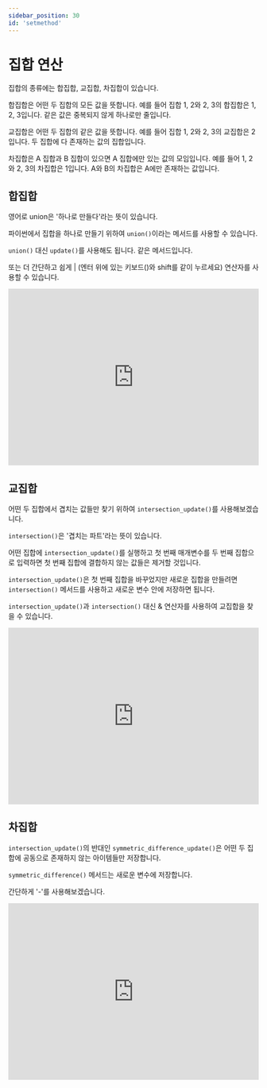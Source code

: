 ```yaml
---
sidebar_position: 30
id: 'setmethod'
---
```


# 집합 연산

집합의 종류에는 합집합, 교집합, 차집합이 있습니다.

합집합은 어떤 두 집합의 모든 값을 뜻합니다. 예를 들어 집합 1, 2와 2, 3의 합집합은 1, 2, 3입니다. 같은 값은 중복되지 않게 하나로만 줄입니다.

교집합은 어떤 두 집합의 같은 값을 뜻합니다. 예를 들어 집합 1, 2와 2, 3의 교집합은 2입니다. 두 집합에 다 존재하는 값의 집합입니다.

차집합은 A 집합과 B 집합이 있으면 A 집합에만 있는 값의 모임입니다. 예를 들어 1, 2와 2, 3의 차집합은 1입니다. A와 B의 차집합은 A에만 존재하는 값입니다.

## 합집합

영어로 union은 '하나로 만들다'라는 뜻이 있습니다.

파이썬에서 집합을 하나로 만들기 위하여 `union()`이라는 메서드를 사용할 수 있습니다.

`union()` 대신 `update()`를 사용해도 됩니다. 같은 메서드입니다.

또는 더 간단하고 쉽게 | (엔터 위에 있는 키보드(\)와 shift를 같이 누르세요) 연산자를 사용할 수 있습니다.

<iframe src="https://trinket.io/embed/python3/f16d8554a4" width="100%" height="356" frameborder="0" marginwidth="0" marginheight="0" allowfullscreen></iframe>

## 교집합

어떤 두 집합에서 겹치는 값들만 찾기 위하여 `intersection_update()`를 사용해보겠습니다.

`intersection()`은 '겹치는 파트'라는 뜻이 있습니다.

어떤 집합에 `intersection_update()`를 실행하고 첫 번째 매개변수를 두 번째 집합으로 입력하면 첫 번째 집합에 결합하지 않는 값들은 제거할 것입니다.

`intersection_update()`은 첫 번째 집합을 바꾸었지만 새로운 집합을 만들려면 `intersection()` 메서드를 사용하고 새로운 변수 안에 저장하면 됩니다.

`intersection_update()`과 `intersection()` 대신 & 연산자를 사용하여 교집합을 찾을 수 있습니다.

<iframe src="https://trinket.io/embed/python3/bdb3068e9e" width="100%" height="356" frameborder="0" marginwidth="0" marginheight="0" allowfullscreen></iframe>

## 차집합

`intersection_update()`의 반대인 `symmetric_difference_update()`은 어떤 두 집합에 공동으로 존재하지 않는 아이템들만 저장합니다.

`symmetric_difference()` 메서드는 새로운 변수에 저장합니다.

간단하게 '-'를 사용해보겠습니다.

<iframe src="https://trinket.io/embed/python3/a69bea0190" width="100%" height="356" frameborder="0" marginwidth="0" marginheight="0" allowfullscreen></iframe>
